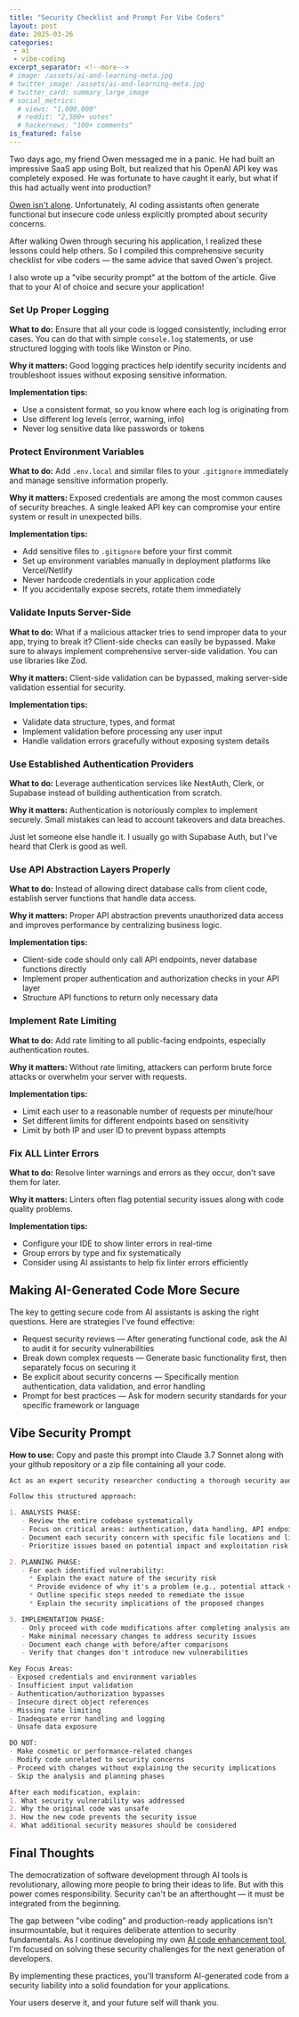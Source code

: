 ```yaml
---
title: "Security Checklist and Prompt For Vibe Coders"
layout: post
date: 2025-03-26
categories:
 - ai
 - vibe-coding
excerpt_separator: <!--more-->
# image: /assets/ai-and-learning-meta.jpg
# twitter_image: /assets/ai-and-learning-meta.jpg
# twitter_card: summary_large_image
# social_metrics:
  # views: "1,000,000"
  # reddit: "2,500+ votes"
  # hackernews: "100+ comments"
is_featured: false
---
```


Two days ago, my friend Owen messaged me in a panic. He had built an impressive SaaS app using Bolt, but realized that his OpenAI API key was completely exposed. He was fortunate to have caught it early, but what if this had actually went into production?

[Owen isn't alone](/blog/ai-and-learning). Unfortunately, AI coding assistants often generate functional but insecure code unless explicitly prompted about security concerns.

After walking Owen through securing his application, I realized these lessons could help others. So I compiled this comprehensive security checklist for vibe coders &mdash; the same advice that saved Owen's project. 

I also wrote up a "vibe security prompt" at the bottom of the article. Give that to your AI of choice and secure your application!

<!--more-->

### Set Up Proper Logging

**What to do:** Ensure that all your code is logged consistently, including error cases. You can do that with simple `console.log` statements, or use structured logging with tools like Winston or Pino.

**Why it matters:** Good logging practices help identify security incidents and troubleshoot issues without exposing sensitive information.

**Implementation tips:**

- Use a consistent format, so you know where each log is originating from
- Use different log levels (error, warning, info)
- Never log sensitive data like passwords or tokens

### Protect Environment Variables

**What to do:** Add `.env.local` and similar files to your `.gitignore` immediately and manage sensitive information properly.

**Why it matters:** Exposed credentials are among the most common causes of security breaches. A single leaked API key can compromise your entire system or result in unexpected bills.

**Implementation tips:**

- Add sensitive files to `.gitignore` before your first commit
- Set up environment variables manually in deployment platforms like Vercel/Netlify
- Never hardcode credentials in your application code
- If you accidentally expose secrets, rotate them immediately

### Validate Inputs Server-Side

**What to do:** What if a malicious attacker tries to send improper data to your app, trying to break it? Client-side checks can easily be bypassed. Make sure to always implement comprehensive server-side validation. You can use libraries like Zod.

**Why it matters:** Client-side validation can be bypassed, making server-side validation essential for security.

**Implementation tips:**

- Validate data structure, types, and format
- Implement validation before processing any user input
- Handle validation errors gracefully without exposing system details

### Use Established Authentication Providers

**What to do:** Leverage authentication services like NextAuth, Clerk, or Supabase instead of building authentication from scratch.

**Why it matters:** Authentication is notoriously complex to implement securely. Small mistakes can lead to account takeovers and data breaches.

Just let someone else handle it. I usually go with Supabase Auth, but I've heard that Clerk is good as well.

### Use API Abstraction Layers Properly

**What to do:** Instead of allowing direct database calls from client code, establish server functions that handle data access.

**Why it matters:** Proper API abstraction prevents unauthorized data access and improves performance by centralizing business logic.

**Implementation tips:**

- Client-side code should only call API endpoints, never database functions directly
- Implement proper authentication and authorization checks in your API layer
- Structure API functions to return only necessary data

### Implement Rate Limiting

**What to do:** Add rate limiting to all public-facing endpoints, especially authentication routes.

**Why it matters:** Without rate limiting, attackers can perform brute force attacks or overwhelm your server with requests.

**Implementation tips:**

- Limit each user to a reasonable number of requests per minute/hour
- Set different limits for different endpoints based on sensitivity
- Limit by both IP and user ID to prevent bypass attempts

### Fix ALL Linter Errors

**What to do:** Resolve linter warnings and errors as they occur, don't save them for later.

**Why it matters:** Linters often flag potential security issues along with code quality problems.

**Implementation tips:**

- Configure your IDE to show linter errors in real-time
- Group errors by type and fix systematically
- Consider using AI assistants to help fix linter errors efficiently

## Making AI-Generated Code More Secure

The key to getting secure code from AI assistants is asking the right questions. Here are strategies I've found effective:

- Request security reviews — After generating functional code, ask the AI to audit it for security vulnerabilities
- Break down complex requests — Generate basic functionality first, then separately focus on securing it
- Be explicit about security concerns — Specifically mention authentication, data validation, and error handling
- Prompt for best practices — Ask for modern security standards for your specific framework or language

## Vibe Security Prompt

**How to use:** Copy and paste this prompt into Claude 3.7 Sonnet along with your github repository or a zip file containing all your code.

```markdown
Act as an expert security researcher conducting a thorough security audit of my codebase. Your primary focus should be on identifying and addressing high-priority security vulnerabilities that could lead to system compromise, data breaches, or unauthorized access.

Follow this structured approach:

1. ANALYSIS PHASE:
   - Review the entire codebase systematically
   - Focus on critical areas: authentication, data handling, API endpoints, environment variables
   - Document each security concern with specific file locations and line numbers
   - Prioritize issues based on potential impact and exploitation risk

2. PLANNING PHASE:
   - For each identified vulnerability:
     * Explain the exact nature of the security risk
     * Provide evidence of why it's a problem (e.g., potential attack vectors)
     * Outline specific steps needed to remediate the issue
     * Explain the security implications of the proposed changes

3. IMPLEMENTATION PHASE:
   - Only proceed with code modifications after completing analysis and planning
   - Make minimal necessary changes to address security issues
   - Document each change with before/after comparisons
   - Verify that changes don't introduce new vulnerabilities

Key Focus Areas:
- Exposed credentials and environment variables
- Insufficient input validation
- Authentication/authorization bypasses
- Insecure direct object references
- Missing rate limiting
- Inadequate error handling and logging
- Unsafe data exposure

DO NOT:
- Make cosmetic or performance-related changes
- Modify code unrelated to security concerns
- Proceed with changes without explaining the security implications
- Skip the analysis and planning phases

After each modification, explain:
1. What security vulnerability was addressed
2. Why the original code was unsafe
3. How the new code prevents the security issue
4. What additional security measures should be considered
```

<!-- newsletter_widget -->

## Final Thoughts

The democratization of software development through AI tools is revolutionary, allowing more people to bring their ideas to life. But with this power comes responsibility. Security can't be an afterthought — it must be integrated from the beginning.

The gap between "vibe coding" and production-ready applications isn't insurmountable, but it requires deliberate attention to security fundamentals. As I continue developing my own [AI code enhancement tool](https://gigamind.dev/), I'm focused on solving these security challenges for the next generation of developers.

By implementing these practices, you'll transform AI-generated code from a security liability into a solid foundation for your applications. 

Your users deserve it, and your future self will thank you.
